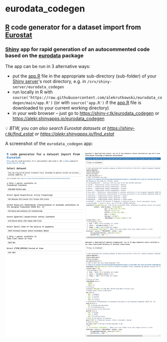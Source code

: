 # eurodata_codegen
## [R](https://www.r-project.org) code generator for a dataset import from [Eurostat](https://ec.europa.eu/eurostat/databrowser/explore/all/all_themes)
### [Shiny](https://shiny.rstudio.com) app for rapid generation of an autocommented code based on the [eurodata](https://CRAN.R-project.org/package=eurodata) package

The app can be run in 3 alternative ways:
- put the [app.R](https://raw.githubusercontent.com/alekrutkowski/eurodata_codegen/main/app.R) file in the appropriate sub-directory (sub-folder) of your [Shiny server](https://www.rstudio.com/products/shiny/shiny-server)'s root directory, e.g. in `/srv/shiny-server/eurodata_codegen`
- run locally in R with `source('https://raw.githubusercontent.com/alekrutkowski/eurodata_codegen/main/app.R')` (or with `source('app.R')` if the [app.R](https://raw.githubusercontent.com/alekrutkowski/eurodata_codegen/main/app.R) file is downloaded to your current working directory)
- in your web browser &ndash; just go to https://shiny-r.tk/eurodata_codegen or https://alekr.shinyapps.io/eurodata_codegen

💡&#xFE0E; *BTW, you can also search Eurostat datasets at https://shiny-r.tk/find_estat or https://alekr.shinyapps.io/find_estat*

A screenshot of the `eurodata_codegen` app:

![Screenshot](screenshot.png)
